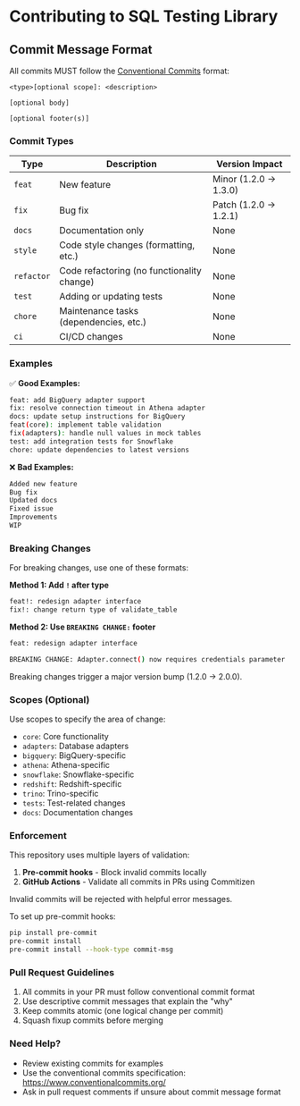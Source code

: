 # Contributing to SQL Testing Library

## Commit Message Format

All commits MUST follow the [Conventional Commits](https://www.conventionalcommits.org/) format:

```
<type>[optional scope]: <description>

[optional body]

[optional footer(s)]
```

### Commit Types

| Type | Description | Version Impact |
|------|-------------|----------------|
| `feat` | New feature | Minor (1.2.0 → 1.3.0) |
| `fix` | Bug fix | Patch (1.2.0 → 1.2.1) |
| `docs` | Documentation only | None |
| `style` | Code style changes (formatting, etc.) | None |
| `refactor` | Code refactoring (no functionality change) | None |
| `test` | Adding or updating tests | None |
| `chore` | Maintenance tasks (dependencies, etc.) | None |
| `ci` | CI/CD changes | None |

### Examples

✅ **Good Examples:**
```bash
feat: add BigQuery adapter support
fix: resolve connection timeout in Athena adapter
docs: update setup instructions for BigQuery
feat(core): implement table validation
fix(adapters): handle null values in mock tables
test: add integration tests for Snowflake
chore: update dependencies to latest versions
```

❌ **Bad Examples:**
```bash
Added new feature
Bug fix
Updated docs
Fixed issue
Improvements
WIP
```

### Breaking Changes

For breaking changes, use one of these formats:

**Method 1: Add `!` after type**
```bash
feat!: redesign adapter interface
fix!: change return type of validate_table
```

**Method 2: Use `BREAKING CHANGE:` footer**
```bash
feat: redesign adapter interface

BREAKING CHANGE: Adapter.connect() now requires credentials parameter
```

Breaking changes trigger a major version bump (1.2.0 → 2.0.0).

### Scopes (Optional)

Use scopes to specify the area of change:
- `core`: Core functionality
- `adapters`: Database adapters
- `bigquery`: BigQuery-specific
- `athena`: Athena-specific
- `snowflake`: Snowflake-specific
- `redshift`: Redshift-specific
- `trino`: Trino-specific
- `tests`: Test-related changes
- `docs`: Documentation changes

### Enforcement

This repository uses multiple layers of validation:
1. **Pre-commit hooks** - Block invalid commits locally
2. **GitHub Actions** - Validate all commits in PRs using Commitizen

Invalid commits will be rejected with helpful error messages.

To set up pre-commit hooks:
```bash
pip install pre-commit
pre-commit install
pre-commit install --hook-type commit-msg
```

### Pull Request Guidelines

1. All commits in your PR must follow conventional commit format
2. Use descriptive commit messages that explain the "why"
3. Keep commits atomic (one logical change per commit)
4. Squash fixup commits before merging

### Need Help?

- Review existing commits for examples
- Use the conventional commits specification: https://www.conventionalcommits.org/
- Ask in pull request comments if unsure about commit message format
